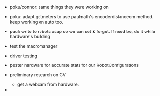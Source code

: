 - poku/connor: same things they were working on

- poku: adapt getmeters to use paulmath's encoderdistancecm method. keep working on auto too.
- paul: write to robots asap so we can set & forget. If need be, do it while hardware's building
- test the macromanager
- driver testing
- pester hardware for accurate stats for our RobotConfigurations
- preliminary research on CV
  - get a webcam from hardware.
- 